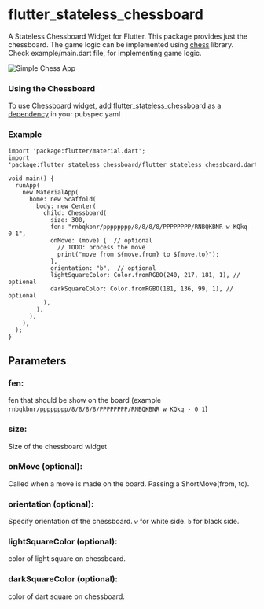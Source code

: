 # flutter_stateless_chessboard

A Stateless Chessboard Widget for Flutter. This package provides just the chessboard. The game logic can be implemented using [chess](https://pub.dev/packages/chess) library. Check example/main.dart file, for implementing game logic.

![Simple Chess App](https://github.com/varunpvp/flutter_chessboard/blob/main/preview.gif)

### Using the Chessboard

To use Chessboard widget, [add flutter_stateless_chessboard as a dependency](https://pub.dev/packages/flutter_stateless_chessboard/install) in your pubspec.yaml

### Example

```
import 'package:flutter/material.dart';
import 'package:flutter_stateless_chessboard/flutter_stateless_chessboard.dart';

void main() {
  runApp(
    new MaterialApp(
      home: new Scaffold(
        body: new Center(
          child: Chessboard(
            size: 300,
            fen: "rnbqkbnr/pppppppp/8/8/8/8/PPPPPPPP/RNBQKBNR w KQkq - 0 1",
            onMove: (move) {  // optional
              // TODO: process the move
              print("move from ${move.from} to ${move.to}");
            },
            orientation: "b",  // optional
            lightSquareColor: Color.fromRGBO(240, 217, 181, 1), // optional
            darkSquareColor: Color.fromRGBO(181, 136, 99, 1), // optional
          ),
        ),
      ),
    ),
  );
}

```

## Parameters

### fen:

fen that should be show on the board (example `rnbqkbnr/pppppppp/8/8/8/8/PPPPPPPP/RNBQKBNR w KQkq - 0 1`)

### size:

Size of the chessboard widget

### onMove (optional):

Called when a move is made on the board. Passing a ShortMove(from, to).

### orientation (optional):

Specify orientation of the chessboard. `w` for white side. `b` for black side.

### lightSquareColor (optional):

color of light square on chessboard.

### darkSquareColor (optional):

color of dart square on chessboard.

